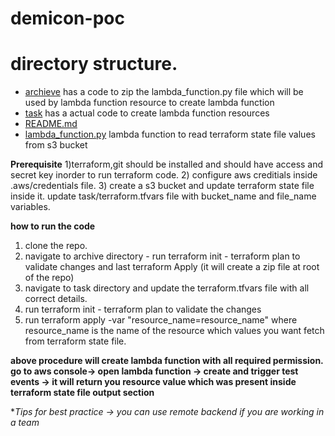 # demicon-poc

# directory structure.

 * [archieve]()  has a code to zip the lambda_function.py file which will be used by lambda function resource to create lambda function
 * [task]() has a actual code to create lambda function resources
 * [README.md]()
 * [lambda_function.py]() lambda function to read terraform state file values from s3 bucket

**Prerequisite**
1)terraform,git should be installed and should have access and secret key inorder to run terraform code.
2) configure aws creditials inside .aws/credentials file.
3) create a s3 bucket and update terraform state file inside it. update task/terraform.tfvars file with bucket_name and file_name variables.

**how to run the code**
1) clone the repo.
2) navigate to archive directory - run terraform init - terraform plan to validate changes and last terraform Apply (it will create a zip file at root of the repo)
3) navigate to task directory  and update the terraform.tfvars file with all correct details.
4) run terraform init - terraform plan to validate the changes
5) run terraform apply -var "resource_name=resource_name" where resource_name is the name of the resource which values you want fetch from terraform state file.


**above procedure will create lambda function with all required permission. go to aws console-> open lambda function -> create and trigger test events -> it will return you resource value which was present inside terraform state file output section**

**Tips for best practice -> you can use remote backend if you are working in a team*
